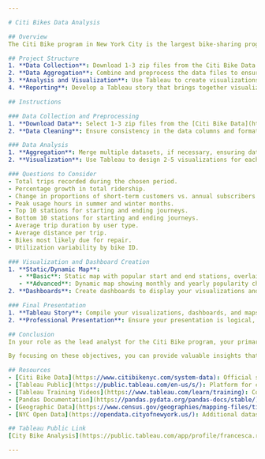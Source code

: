 ```yaml
---

# Citi Bikes Data Analysis

## Overview
The Citi Bike program in New York City is the largest bike-sharing program in the United States. As the new lead analyst, your task is to generate regular reports for city officials to publicize and improve the program. You will analyze the data collected by the Citi Bike program to find two unexpected phenomena and create visualizations to present your findings.

## Project Structure
1. **Data Collection**: Download 1-3 zip files from the Citi Bike Data webpage.
2. **Data Aggregation**: Combine and preprocess the data files to ensure consistency.
3. **Analysis and Visualization**: Use Tableau to create visualizations and dashboards to illustrate the findings.
4. **Reporting**: Develop a Tableau story that brings together visualizations and analysis to present to city officials.

## Instructions

### Data Collection and Preprocessing
1. **Download Data**: Select 1-3 zip files from the [Citi Bike Data](https://www.citibikenyc.com/system-data) source.
2. **Data Cleaning**: Ensure consistency in the data columns and formats, especially for date and time fields.

### Data Analysis
1. **Aggregation**: Merge multiple datasets, if necessary, ensuring data consistency.
2. **Visualization**: Use Tableau to design 2-5 visualizations for each of the two phenomena you discover (4-10 total visualizations).

### Questions to Consider
- Total trips recorded during the chosen period.
- Percentage growth in total ridership.
- Change in proportions of short-term customers vs. annual subscribers.
- Peak usage hours in summer and winter months.
- Top 10 stations for starting and ending journeys.
- Bottom 10 stations for starting and ending journeys.
- Average trip duration by user type.
- Average distance per trip.
- Bikes most likely due for repair.
- Utilization variability by bike ID.

### Visualization and Dashboard Creation
1. **Static/Dynamic Map**:
   - **Basic**: Static map with popular start and end stations, overlaid with zip code data.
   - **Advanced**: Dynamic map showing monthly and yearly popularity changes, overlaid with zip code data.
2. **Dashboards**: Create dashboards to display your visualizations and support your analysis.

### Final Presentation
1. **Tableau Story**: Compile your visualizations, dashboards, and maps into a cohesive Tableau story.
2. **Professional Presentation**: Ensure your presentation is logical, visually appealing, and easy to understand for city officials.

## Conclusion
In your role as the lead analyst for the Citi Bike program, your primary goal is to provide clear, concise, and visually appealing reports to city officials. Your analysis should highlight key insights and trends in the data, supporting your findings with robust visualizations. Remember to maintain a professional aesthetic that aligns with the Citi Bike program’s visual style, and ensure your analysis is grounded in common sense and relevance to current decision-making needs.

By focusing on these objectives, you can provide valuable insights that will help improve the Citi Bike program and contribute to its continued success in New York City.

## Resources
- [Citi Bike Data](https://www.citibikenyc.com/system-data): Official source for Citi Bike trip history logs.
- [Tableau Public](https://public.tableau.com/en-us/s/): Platform for creating and sharing Tableau visualizations.
- [Tableau Training Videos](https://www.tableau.com/learn/training): Comprehensive tutorials to enhance your Tableau skills.
- [Pandas Documentation](https://pandas.pydata.org/pandas-docs/stable/): Official documentation for the Pandas library, useful for data cleaning and preprocessing.
- [Geographic Data](https://www.census.gov/geographies/mapping-files/time-series/geo/tiger-line-file.html): TIGER/Line shapefiles from the US Census Bureau, useful for adding geographic layers to your visualizations.
- [NYC Open Data](https://opendata.cityofnewyork.us/): Additional datasets that may provide valuable context for your analysis.

## Tableau Public Link
[City Bike Analysis](https://public.tableau.com/app/profile/francesca.roefaro/viz/CityBike_17172824769840/CityBike#1)

---
```

